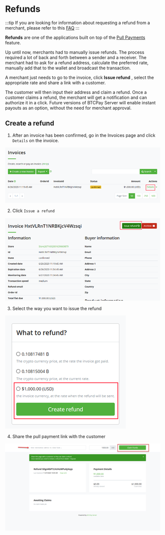 # Refunds

:::tip
If you are looking for information about requesting a refund from a merchant, please refer to this [FAQ](./FAQ/FAQ-General.md#what-if-i-have-a-problem-with-a-paid-invoice)
:::

**Refunds** are one of the applications built on top of the [Pull Payments](./PullPayments.md) feature.

Up until now, merchants had to manually issue refunds.
The process required a lot of back and forth between a sender and a receiver. The merchant had to ask for a refund address, calculate the preferred rate, manually add that to the wallet and broadcast the transaction.

A merchant just needs to go to the invoice, click **Issue refund** , select the appropriate rate and share a link with a customer.

The customer will then input their address and claim a refund. Once a customer claims a refund, the merchant will get a notification and can authorize it in a click.
Future versions of BTCPay Server will enable instant payouts as an option, without the need for merchant approval.

## Create a refund

1. After an invoice has been confirmed, go in the Invoices page and click `Details` on the invoice.

![BTCPay Server refund feature](./img/pull-payments/9.png "BTCPay Server refund feature")

2. Click `Issue a refund`

![BTCPay Server refund feature](./img/pull-payments/10.png "BTCPay Server refund feature")

3. Select the way you want to issue the refund

![BTCPay Server refund feature](./img/pull-payments/11.png "BTCPay Server refund feature")

4. Share the pull payment link with the customer

![BTCPay Server refund feature](./img/pull-payments/12.png "BTCPay Server refund feature")
